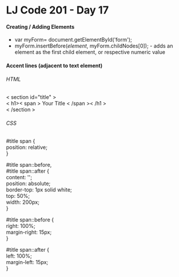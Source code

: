 # LJ Code 201 - Day 17

#### Creating / Adding Elements
- var myForm= document.getElementById('form');
- myForm.insertBefore(<i>element</i>, myForm.childNodes[0]); - adds an element as the first child element, or respective numeric value

#### Accent lines (adjacent to text element)

###### HTML

< section id="title" >   
  < h1>< span > Your Title < /span >< /h1 >    
< /section >

###### CSS

\#title span {    
  position: relative;   
}

\#title span::before,     
\#title span::after {   
  content: '';    
  position: absolute;   
  border-top: 1px solid white;    
  top: 50%;     
  width: 200px;   
}

\#title span::before {     
  right: 100%;    
  margin-right: 15px;   
}

\#title span::after {   
  left: 100%;   
  margin-left: 15px;    
}
